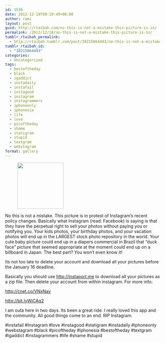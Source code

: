 ```yaml
---
id: 1536
date: 2012-12-18T08:19:49+00:00
author: rami
layout: post
guid: http://rtaibah.com/no-this-is-not-a-mistake-this-picture-is-in/
permalink: /2012/12/18/no-this-is-not-a-mistake-this-picture-is-in/
tumblr_rtaibah_permalink:
  - http://rtaibah.tumblr.com/post/38215864493/no-this-is-not-a-mistake-this-picture-is-in
tumblr_rtaibah_id:
  - "38215864493"
categories:
  - Uncategorized
tags:
  - bestoftheday
  - black
  - igaddict
  - instadaily
  - instafail
  - instagood
  - instagram
  - instagrammers
  - iphoneonly
  - iphonesia
  - life
  - love
  - picoftheday
  - shame
  - statigram
  - stupid
  - textgram
  - webstagram
format: gallery
---
```

<div id='gallery-166' class='gallery galleryid-1536 gallery-columns-3 gallery-size-thumbnail'>
  <figure class='gallery-item'> 
  
  <div class='gallery-icon landscape'>
    <a href='http://139.59.20.41/2012/12/18/no-this-is-not-a-mistake-this-picture-is-in/attachment/1537/'><img width="150" height="150" src="http://139.59.20.41/wp-content/uploads/2012/12/tumblr_mf7wh1cWZN1qb4qlko1_1280-150x150.jpg" class="attachment-thumbnail size-thumbnail" alt="" srcset="http://139.59.20.41/wp-content/uploads/2012/12/tumblr_mf7wh1cWZN1qb4qlko1_1280-150x150.jpg 150w, http://139.59.20.41/wp-content/uploads/2012/12/tumblr_mf7wh1cWZN1qb4qlko1_1280-300x300.jpg 300w, http://139.59.20.41/wp-content/uploads/2012/12/tumblr_mf7wh1cWZN1qb4qlko1_1280-100x100.jpg 100w, http://139.59.20.41/wp-content/uploads/2012/12/tumblr_mf7wh1cWZN1qb4qlko1_1280.jpg 612w" sizes="100vw" /></a>
  </div></figure>
</div>

No this is not a mistake. This picture is in protest of Instagram&#8217;s recent policy changes. Basically what Instagram (read: Facebook) is saying is that they have the perpetual right to sell your photos without paying you or notifying you. Your kids photos, your birthday photos, and your vacation photos will end up in the LARGEST stock photo repository in the world. Your cute baby picture could end up in a diapers commercial in Brazil that &#8220;duck face&#8221; picture that seemed appropriate at the moment could end up on a billboard in Japan. The best part? You won&#8217;t even know it!

Its not too late to delete your account and download all your pictures before the January 16 deadline.

Basically you should use <http://instaport.me> to download all your pictures as a zip file. Then delete your account from within instagram. For more info:
  
<http://cnet.co/VNxNay>
  
<http://bit.lyWjCAq2>

I am outa here in two days. Its been a great ride. I really loved this app and the community. All good things come to an end. RIP Instagram.

#instafail #Instagram #love #instagood #statigram #instadaily #iphoneonly #webstagram #black #picoftheday #iphonesia #bestoftheday #textgram #igaddict #instagrammers #life #shame #stupid